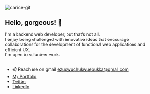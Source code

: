 ![canice-git](https://user-images.githubusercontent.com/50200115/162418921-945a996d-02f1-4ca5-b122-907a3b7a8379.jpg)

<h2>Hello, gorgeous! 👋</h2>
I'm a backend web developer, but that's not all. <br>
I enjoy being challenged with innovative ideas that encourage collaborations for the development of functional web applications and efficient UX. <br>
I'm open to volunteer work. <br>
 <br>

- 📫 Reach me on gmail ezugwuchukwuebukka@gmail.com
- [My Portfolio](https://caniceezugwu.netlify.app/)
- [Twitter](https://twitter.com/CaniceEzugwu)
- [LinkedIn](https://www.linkedin.com/in/canice-ezugwu-811322215/)
<!---
canicemichael/canicemichael is a ✨ special ✨ repository because its `README.md` (this file) appears on your GitHub profile.
You can click the Preview link to take a look at your changes.
--->

